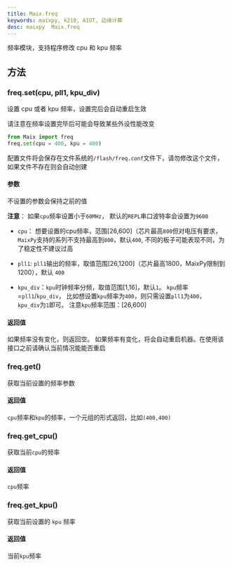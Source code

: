```yaml
---
title: Maix.freq
keywords: maixpy, k210, AIOT, 边缘计算
desc: maixpy  Maix.freq
---
```



频率模块，支持程序修改 cpu 和 kpu 频率

## 方法



### freq.set(cpu, pll1, kpu_div)

设置 cpu 或者 kpu 频率，设置完后会自动重启生效

请注意在频率设置完毕后可能会导致某些外设性能改变

```python
from Maix import freq
freq.set(cpu = 400, kpu = 400)
```

配置文件将会保存在文件系统的`/flash/freq.conf`文件下，请勿修改这个文件，如果文件不存在则会自动创建

#### 参数

不设置的参数会保持之前的值

**注意**： 如果`cpu`频率设置小于`60MHz`， 默认的`REPL`串口波特率会设置为`9600`

* `cpu`： 想要设置的cpu频率，范围[26,600]（芯片最高`800`但对电压有要求，`MaixPy`支持的系列不支持最高到`800`，默认`400`, 不同的板子可能表现不同，为了稳定性不建议过高

* `pll1`: `pll1`输出的频率，取值范围[26,1200]（芯片最高1800，MaixPy限制到1200），默认 `400`

* `kpu_div`：`kpu`时钟频率分频，取值范围[1,16]，默认`1`。 `kpu`频率=`pll1`/`kpu_div`， 比如想设置`kpu`频率为`400`，则只需设置`pll1`为`400`， `kpu_div`为`1`即可。 注意`kpu`频率范围：[26,600]

#### 返回值

如果频率没有变化，则返回空。
如果频率有变化，将会自动重启机器。在使用该接口之前请确认当前情况能能否重启


### freq.get()

获取当前设置的频率参数

#### 返回值

`cpu`频率和`kpu`的频率，一个元组的形式返回，比如`(400,400)`

### freq.get_cpu()

获取当前`cpu`的频率

#### 返回值

`cpu`频率


### freq.get_kpu()

获取当前设置的 `kpu` 频率

#### 返回值

当前`kpu`频率


